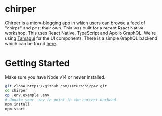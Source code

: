 # chirper

Chirper is a micro-blogging app in which users can browse a feed of "chirps" and post their own. This was built for a recent React Native workshop. This uses React Native, TypeScript and Apollo GraphQL. We're using [Tamagui](https://tamagui.dev/) for the UI components. There is a simple GraphQL backend which can be found [here](https://github.com/sstur/chirper-api).

# Getting Started

Make sure you have Node v14 or newer installed.

```sh
git clone https://github.com/sstur/chirper.git
cd chirper
cp .env.example .env
# Update your .env to point to the correct backend
npm install
npm start
```
